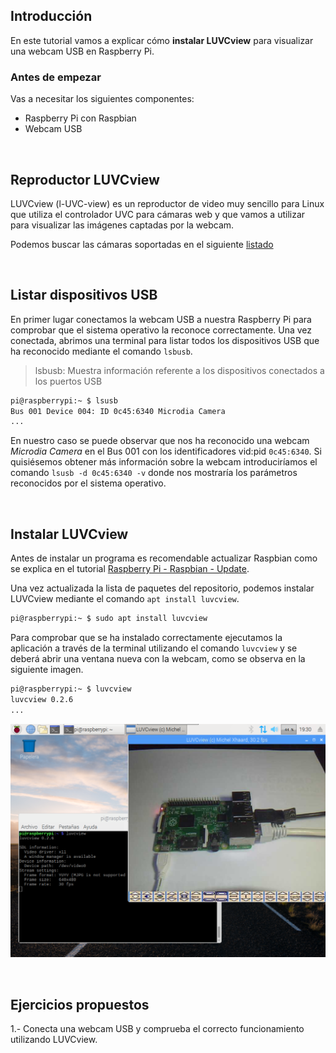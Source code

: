 ## Introducción

En este tutorial vamos a explicar cómo **instalar LUVCview** para visualizar una webcam USB en Raspberry Pi.

### Antes de empezar

Vas a necesitar los siguientes componentes:

- Raspberry Pi con Raspbian
- Webcam USB



<br />



## Reproductor LUVCview

LUVCview (l-UVC-view) es un reproductor de video muy sencillo para Linux que utiliza el controlador UVC para cámaras web y que vamos a utilizar para visualizar las imágenes captadas por la webcam.

Podemos buscar las cámaras soportadas en el siguiente [listado](https://elinux.org/RPi_USB_Webcams)



<br />



## Listar dispositivos USB

En primer lugar conectamos la webcam USB a nuestra Raspberry Pi para comprobar que el sistema operativo la reconoce correctamente. Una vez conectada, abrimos una terminal para listar todos los dispositivos USB que ha reconocido mediante el comando `lsbusb`.

> lsbusb: Muestra información referente a los dispositivos conectados a los puertos USB

```sh
pi@raspberrypi:~ $ lsusb
Bus 001 Device 004: ID 0c45:6340 Microdia Camera
...
```

En nuestro caso se puede observar que nos ha reconocido una webcam *Microdia Camera* en el Bus 001 con los identificadores vid:pid `0c45:6340`. Si quisiésemos obtener más información sobre la webcam introduciríamos el comando `lsusb -d 0c45:6340 -v` donde nos mostraría los parámetros reconocidos por el sistema operativo.



<br />



## Instalar LUVCview

Antes de instalar un programa es recomendable actualizar Raspbian como se explica en el tutorial [Raspberry Pi - Raspbian - Update](raspberry_pi-raspbian-update).
 
Una vez actualizada la lista de paquetes del repositorio, podemos instalar LUVCview mediante el comando `apt install luvcview`.

```sh
pi@raspberrypi:~ $ sudo apt install luvcview
```

Para comprobar que se ha instalado correctamente ejecutamos la aplicación a través de la terminal utilizando el comando `luvcview` y se deberá abrir una ventana nueva con la webcam, como se observa en la siguiente imagen.

```sh
pi@raspberrypi:~ $ luvcview
luvcview 0.2.6
...
```

![](img/luvcview.png)



<br />



## Ejercicios propuestos

1.- Conecta una webcam USB y comprueba el correcto funcionamiento utilizando LUVCview.
